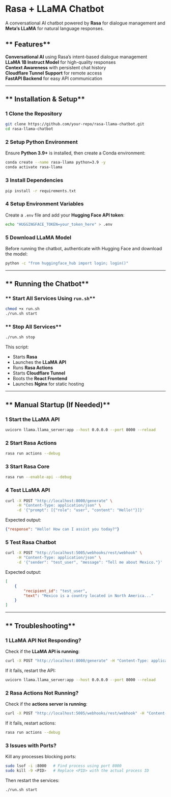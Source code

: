 # Rasa + LLaMA Chatbot
A conversational AI chatbot powered by **Rasa** for dialogue management and **Meta’s LLaMA** for natural language responses.

## ** Features**
 **Conversational AI** using Rasa’s intent-based dialogue management  
 **LLaMA 1B Instruct Model** for high-quality responses  
 **Context Awareness** with persistent chat history  
 **Cloudflare Tunnel Support** for remote access  
 **FastAPI Backend** for easy API communication  

---

## ** Installation & Setup**
### **1️ Clone the Repository**
```bash
git clone https://github.com/your-repo/rasa-llama-chatbot.git
cd rasa-llama-chatbot
```

### **2️ Setup Python Environment**
Ensure **Python 3.9+** is installed, then create a Conda environment:
```bash
conda create --name rasa-llama python=3.9 -y
conda activate rasa-llama
```

### **3️ Install Dependencies**
```bash
pip install -r requirements.txt
```

### **4️ Setup Environment Variables**
Create a `.env` file and add your **Hugging Face API token**:
```bash
echo "HUGGINGFACE_TOKEN=your_token_here" > .env
```

### **5️ Download LLaMA Model**
Before running the chatbot, authenticate with Hugging Face and download the model:
```bash
python -c "from huggingface_hub import login; login()"
```

---

## ** Running the Chatbot**
### ** Start All Services Using `run.sh`**
```bash
chmod +x run.sh
./run.sh start
```

### ** Stop All Services**
```bash
./run.sh stop
```

This script:
- Starts **Rasa**
- Launches the **LLaMA API**
- Runs **Rasa Actions**
- Starts **Cloudflare Tunnel**
- Boots the **React Frontend**
- Launches **Nginx** for static hosting

---

## ** Manual Startup (If Needed)**
### **1️ Start the LLaMA API**
```bash
uvicorn llama.llama_server:app --host 0.0.0.0 --port 8000 --reload
```

### **2️ Start Rasa Actions**
```bash
rasa run actions --debug
```

### **3️ Start Rasa Core**
```bash
rasa run --enable-api --debug
```

### **4️ Test LLaMA API**
```bash
curl -X POST "http://localhost:8000/generate" \
     -H "Content-Type: application/json" \
     -d '{"prompt": [{"role": "user", "content": "Hello!"}]}'
```

Expected output:
```json
{"response": "Hello! How can I assist you today?"}
```

### **5️ Test Rasa Chatbot**
```bash
curl -X POST "http://localhost:5005/webhooks/rest/webhook" \
     -H "Content-Type: application/json" \
     -d '{"sender": "test_user", "message": "Tell me about Mexico."}'
```
Expected output:
```json
[
    {
        "recipient_id": "test_user",
        "text": "Mexico is a country located in North America..."
    }
]
```

---

## ** Troubleshooting**
### **1️ LLaMA API Not Responding?**
Check if the **LLaMA API is running**:
```bash
curl -X POST "http://localhost:8000/generate" -H "Content-Type: application/json" -d '{"prompt": [{"role": "user", "content": "Hi."}]}'
```
If it fails, restart the API:
```bash
uvicorn llama.llama_server:app --host 0.0.0.0 --port 8000 --reload
```

### **2️ Rasa Actions Not Running?**
Check if the **actions server is running**:
```bash
curl -X POST "http://localhost:5005/webhooks/rest/webhook" -H "Content-Type: application/json" -d '{"sender": "test_user", "message": "Hello"}'
```
If it fails, restart actions:
```bash
rasa run actions --debug
```

### **3 Issues with Ports?**
Kill any processes blocking ports:
```bash
sudo lsof -i :8000   # Find process using port 8000
sudo kill -9 <PID>   # Replace <PID> with the actual process ID
```
Then restart the services:
```bash
./run.sh start
```
